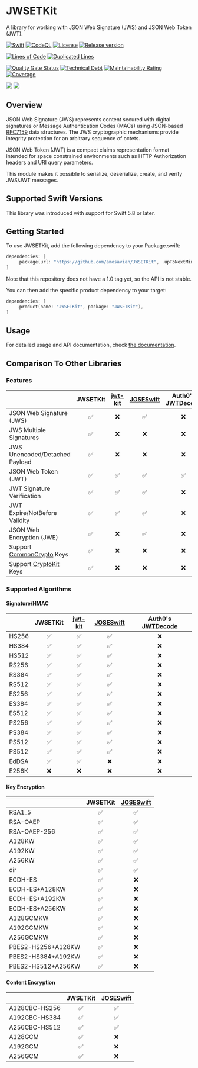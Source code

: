 # JWSETKit

A library for working with JSON Web Signature (JWS) and JSON Web Token (JWT).

[![Swift][swift-workflow-badge]][swift-workflow-url]
[![CodeQL][codeql-workflow-badge]][codeql-workflow-url]
[![License][license-badge]][license-url]
[![Release version][release-badge]][release-url]

[![Lines of Code][sonar-cloc-badge]][sonar-link]
[![Duplicated Lines][sonar-duplicated-lines-badge]][sonar-link]

[![Quality Gate Status][sonar-quality-badge]][sonar-link]
[![Technical Debt][sonar-tech-debt-badge]][sonar-link]
[![Maintainability Rating][sonar-maintainability-badge]][sonar-link]
[![Coverage][codecov-coverage-badge]][codecov-link]

[![][swift-versions-badge]][spi-url]
[![][platforms-badge]][spi-url]

## Overview

JSON Web Signature (JWS) represents content secured with digital
signatures or Message Authentication Codes (MACs) using JSON-based
[RFC7159][RFC7159] data structures.
The JWS cryptographic mechanisms provide integrity protection for 
an arbitrary sequence of octets.

JSON Web Token (JWT) is a compact claims representation format
intended for space constrained environments such as HTTP
Authorization headers and URI query parameters.

This module makes it possible to serialize, deserialize, create, 
and verify JWS/JWT messages.

## Supported Swift Versions

This library was introduced with support for Swift 5.8 or later.

## Getting Started

To use JWSETKit, add the following dependency to your Package.swift:

```swift
dependencies: [
    .package(url: "https://github.com/amosavian/JWSETKit", .upToNextMinor(from: "0.19.0"))
]
```

Note that this repository does not have a 1.0 tag yet, so the API is not stable.

You can then add the specific product dependency to your target:

```swift
dependencies: [
    .product(name: "JWSETKit", package: "JWSETKit"),
]
```

## Usage

For detailed usage and API documentation, check [the documentation][docs].

## Comparison To Other Libraries

### Features

|                                | JWSETKit           | [jwt-kit]          | [JOSESwift]        | Auth0's [JWTDecode] |
|:-------------------------------|:------------------:|:------------------:|:------------------:|:-------------------:|
| JSON Web Signature (JWS)       | :white_check_mark: | :x:                | :white_check_mark: | :x:                 |
| JWS Multiple Signatures        | :white_check_mark: | :x:                | :x:                | :x:                 |
| JWS Unencoded/Detached Payload | :white_check_mark: | :x:                | :x:                | :x:                 |
| JSON Web Token (JWT)           | :white_check_mark: | :white_check_mark: | :white_check_mark: | :white_check_mark:  |
| JWT Signature Verification     | :white_check_mark: | :white_check_mark: | :white_check_mark: | :x:                 |
| JWT Expire/NotBefore Validity  | :white_check_mark: | :white_check_mark: | :white_check_mark: | :x:                 |
| JSON Web Encryption (JWE)      | :white_check_mark: | :x:                | :white_check_mark: | :x:                 |
| Support [CommonCrypto] Keys    | :white_check_mark: | :x:                | :x:                | :x:                 |
| Support [CryptoKit] Keys       | :white_check_mark: | :x:                | :x:                | :x:                 |

### Supported Algorithms

#### Signature/HMAC

|       | JWSETKit           | [jwt-kit]          | [JOSESwift]        | Auth0's [JWTDecode] |
|:------|:------------------:|:------------------:|:------------------:|:-------------------:|
| HS256 | :white_check_mark: | :white_check_mark: | :white_check_mark: | :x:                 |
| HS384 | :white_check_mark: | :white_check_mark: | :white_check_mark: | :x:                 |
| HS512 | :white_check_mark: | :white_check_mark: | :white_check_mark: | :x:                 |
| RS256 | :white_check_mark: | :white_check_mark: | :white_check_mark: | :x:                 |
| RS384 | :white_check_mark: | :white_check_mark: | :white_check_mark: | :x:                 |
| RS512 | :white_check_mark: | :white_check_mark: | :white_check_mark: | :x:                 |
| ES256 | :white_check_mark: | :white_check_mark: | :white_check_mark: | :x:                 |
| ES384 | :white_check_mark: | :white_check_mark: | :white_check_mark: | :x:                 |
| ES512 | :white_check_mark: | :white_check_mark: | :white_check_mark: | :x:                 |
| PS256 | :white_check_mark: | :white_check_mark: | :white_check_mark: | :x:                 |
| PS384 | :white_check_mark: | :white_check_mark: | :white_check_mark: | :x:                 |
| PS512 | :white_check_mark: | :white_check_mark: | :white_check_mark: | :x:                 |
| PS512 | :white_check_mark: | :white_check_mark: | :white_check_mark: | :x:                 |
| EdDSA | :white_check_mark: | :white_check_mark: | :x:                | :x:                 |
| E256K | :x:                | :x:                | :x:                | :x:                 |

#### Key Encryption

|                    | JWSETKit           | [JOSESwift]        |
|:-------------------|:------------------:|:------------------:|
| RSA1_5             | :white_check_mark: | :white_check_mark: |
| RSA-OAEP           | :white_check_mark: | :white_check_mark: |
| RSA-OAEP-256       | :white_check_mark: | :white_check_mark: |
| A128KW             | :white_check_mark: | :white_check_mark: |
| A192KW             | :white_check_mark: | :white_check_mark: |
| A256KW             | :white_check_mark: | :white_check_mark: |
| dir                | :white_check_mark: | :white_check_mark: |
| ECDH-ES            | :white_check_mark: | :x:                |
| ECDH-ES+A128KW     | :white_check_mark: | :x:                |
| ECDH-ES+A192KW     | :white_check_mark: | :x:                |
| ECDH-ES+A256KW     | :white_check_mark: | :x:                |
| A128GCMKW          | :white_check_mark: | :x:                |
| A192GCMKW          | :white_check_mark: | :x:                |
| A256GCMKW          | :white_check_mark: | :x:                |
| PBES2-HS256+A128KW | :white_check_mark: | :x:                |
| PBES2-HS384+A192KW | :white_check_mark: | :x:                |
| PBES2-HS512+A256KW | :white_check_mark: | :x:                |

#### Content Encryption

|               | JWSETKit           | [JOSESwift]        |
|:--------------|:------------------:|:------------------:|
| A128CBC-HS256 | :white_check_mark: | :white_check_mark: |
| A192CBC-HS384 | :white_check_mark: | :white_check_mark: |
| A256CBC-HS512 | :white_check_mark: | :white_check_mark: |
| A128GCM       | :white_check_mark: | :x:                |
| A192GCM       | :white_check_mark: | :x:                |
| A256GCM       | :white_check_mark: | :x:                |


[swift-workflow-badge]: https://github.com/amosavian/JWSETKit/actions/workflows/swift.yml/badge.svg
[swift-workflow-url]: https://github.com/amosavian/JWSETKit/actions/workflows/swift.yml
[codeql-workflow-badge]: https://github.com/amosavian/JWSETKit/actions/workflows/codeql.yml/badge.svg
[codeql-workflow-url]: https://github.com/amosavian/JWSETKit/actions/workflows/codeql.yml
[license-badge]: https://img.shields.io/github/license/amosavian/JWSETKit.svg
[license-url]: LICENSE
[release-badge]: https://img.shields.io/github/release/amosavian/JWSETKit.svg
[release-url]: https://github.com/amosavian/JWSETKit/releases

[sonar-link]: https://sonarcloud.io/summary/new_code?id=amosavian_JWSETKit
[codecov-link]: https://codecov.io/gh/amosavian/JWSETKit
[sonar-quality-badge]: https://sonarcloud.io/api/project_badges/measure?project=amosavian_JWSETKit&metric=alert_status
[sonar-cloc-badge]: https://sonarcloud.io/api/project_badges/measure?project=amosavian_JWSETKit&metric=ncloc
[sonar-duplicated-lines-badge]: https://sonarcloud.io/api/project_badges/measure?project=amosavian_JWSETKit&metric=duplicated_lines_density
[sonar-maintainability-badge]: https://sonarcloud.io/api/project_badges/measure?project=amosavian_JWSETKit&metric=sqale_rating
[sonar-tech-debt-badge]: https://sonarcloud.io/api/project_badges/measure?project=amosavian_JWSETKit&metric=sqale_index
[codecov-coverage-badge]: https://codecov.io/gh/amosavian/JWSETKit/graph/badge.svg?token=PIYYY5XWAG

[swift-versions-badge]: https://img.shields.io/endpoint?url=https%3A%2F%2Fswiftpackageindex.com%2Fapi%2Fpackages%2Famosavian%2FJWSETKit%2Fbadge%3Ftype%3Dswift-versions
[spi-url]: https://swiftpackageindex.com/amosavian/JWSETKit
[platforms-badge]: https://img.shields.io/endpoint?url=https%3A%2F%2Fswiftpackageindex.com%2Fapi%2Fpackages%2Famosavian%2FJWSETKit%2Fbadge%3Ftype%3Dplatforms

[RFC7159]: https://www.rfc-editor.org/rfc/rfc7159
[docs]: https://swiftpackageindex.com/amosavian/JWSETKit/0.16.0/documentation/jwsetkit
[jwt-kit]: https://github.com/vapor/jwt-kit
[JOSESwift]: https://github.com/airsidemobile/JOSESwift
[JWTDecode]: https://github.com/auth0/JWTDecode.swift
[CommonCrypto]: https://developer.apple.com/documentation/security/certificate_key_and_trust_services
[CryptoKit]: https://developer.apple.com/documentation/cryptokit/
